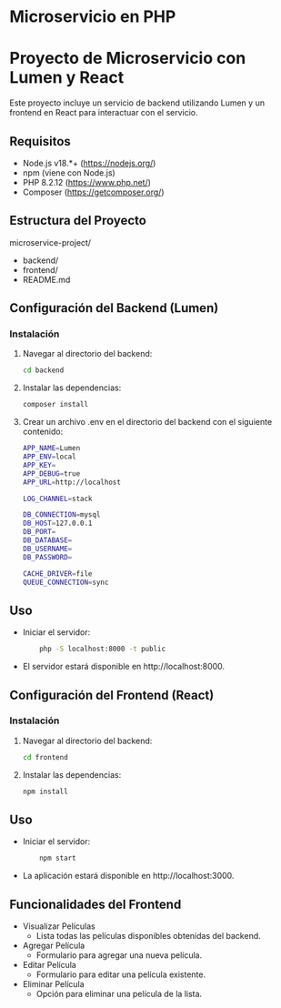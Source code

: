 
# Microservicio en PHP

# Proyecto de Microservicio con Lumen y React

Este proyecto incluye un servicio de backend utilizando Lumen y un frontend en React para interactuar con el servicio.

## Requisitos

- Node.js v18.*+ (https://nodejs.org/)
- npm (viene con Node.js)
- PHP 8.2.12 (https://www.php.net/)
- Composer (https://getcomposer.org/)

## Estructura del Proyecto

microservice-project/
* backend/
* frontend/
* README.md

## Configuración del Backend (Lumen)

### Instalación

1. Navegar al directorio del backend:

   ```bash
   cd backend
2. Instalar las dependencias:

   ```bash
   composer install
3. Crear un archivo .env en el directorio del backend con el siguiente contenido:
    ```bash
    APP_NAME=Lumen
    APP_ENV=local
    APP_KEY=
    APP_DEBUG=true
    APP_URL=http://localhost

    LOG_CHANNEL=stack

    DB_CONNECTION=mysql
    DB_HOST=127.0.0.1
    DB_PORT=
    DB_DATABASE=
    DB_USERNAME=
    DB_PASSWORD=

    CACHE_DRIVER=file
    QUEUE_CONNECTION=sync
## Uso
* Iniciar el servidor:
    ```bash
        php -S localhost:8000 -t public

* El servidor estará disponible en http://localhost:8000.

## Configuración del Frontend (React)

### Instalación
1. Navegar al directorio del backend:

   ```bash
   cd frontend
2. Instalar las dependencias:
   ```bash
   npm install
## Uso
* Iniciar el servidor:
    ```bash
        npm start

* La aplicación estará disponible en http://localhost:3000.

## Funcionalidades del Frontend
* Visualizar Películas
    - Lista todas las películas disponibles obtenidas del backend.
* Agregar Película
    - Formulario para agregar una nueva película.
* Editar Película
    - Formulario para editar una película existente.
* Eliminar Película
    - Opción para eliminar una película de la lista.
